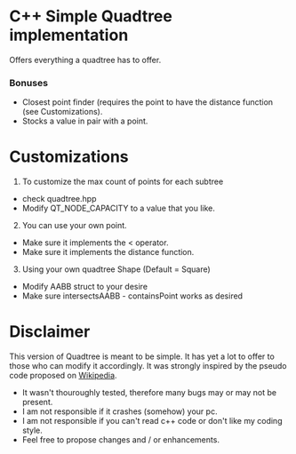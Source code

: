 # C++ Simple Quadtree implementation
Offers everything a quadtree has to offer.
### Bonuses
- Closest point finder (requires the point to have the distance function (see Customizations).
- Stocks a value in pair with a point.

# Customizations
1. To customize the max count of points for each subtree
  - check quadtree.hpp
  - Modify QT_NODE_CAPACITY to a value that you like.
2. You can use your own point.
  - Make sure it implements the < operator.
  - Make sure it implements the distance function.
3. Using your own quadtree Shape (Default = Square)
  - Modify AABB struct to your desire
  - Make sure intersectsAABB - containsPoint works as desired
  
# Disclaimer
This version of Quadtree is meant to be simple. It has yet a lot to offer to those who can modify it
accordingly. It was strongly inspired by the pseudo code proposed on [Wikipedia](https://en.wikipedia.org/wiki/Quadtree).
- It wasn't thouroughly tested, therefore many bugs may or may not be present.
- I am not responsible if it crashes (somehow) your pc.
- I am not responsible if you can't read c++ code or don't like my coding style.
- Feel free to propose changes and / or enhancements.
